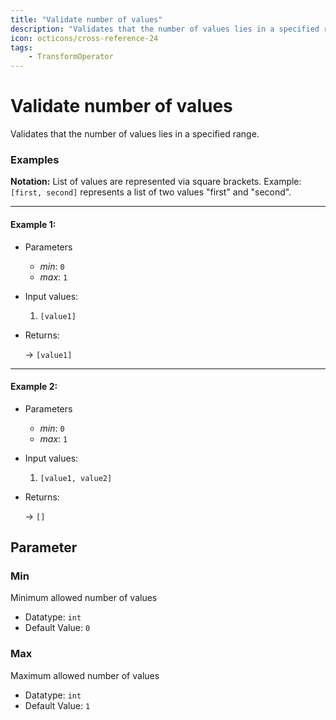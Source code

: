 ```yaml
---
title: "Validate number of values"
description: "Validates that the number of values lies in a specified range."
icon: octicons/cross-reference-24
tags: 
    - TransformOperator
---
```

# Validate number of values
<!-- This file was generated - DO NOT CHANGE IT MANUALLY -->



Validates that the number of values lies in a specified range.

### Examples

**Notation:** List of values are represented via square brackets. Example: `[first, second]` represents a list of two values "first" and "second".

---
#### Example 1:

* Parameters
  * *min*: `0`
  * *max*: `1`

* Input values:
  1. `[value1]`

* Returns:

  → `[value1]`


---
#### Example 2:

* Parameters
  * *min*: `0`
  * *max*: `1`

* Input values:
  1. `[value1, value2]`

* Returns:

  → `[]`




## Parameter

### Min

Minimum allowed number of values

- Datatype: `int`
- Default Value: `0`



### Max

Maximum allowed number of values

- Datatype: `int`
- Default Value: `1`



